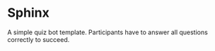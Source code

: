 # Sphinx

A simple quiz bot template. Participants have to answer all questions correctly to succeed.